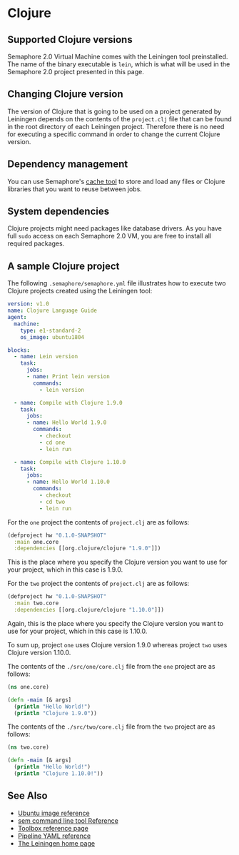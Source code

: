 # Clojure

## Supported Clojure versions

Semaphore 2.0 Virtual Machine comes with the Leiningen tool preinstalled. The
name of the binary executable is `lein`, which is what will be used in the
Semaphore 2.0 project presented in this page.

## Changing Clojure version

The version of Clojure that is going to be used on a project generated by
Leiningen depends on the contents of the `project.clj` file that can be found
in the root directory of each Leiningen project. Therefore there is no need for
executing a specific command in order to change the current Clojure version.

## Dependency management

You can use Semaphore's [cache tool](https://docs.semaphoreci.com/article/54-toolbox-reference#cache)
to store and load any files or Clojure libraries that you want to reuse between jobs.

## System dependencies

Clojure projects might need packages like database drivers. As you have full `sudo`
access on each Semaphore 2.0 VM, you are free to install all required packages.

## A sample Clojure project

The following `.semaphore/semaphore.yml` file illustrates how to execute two
Clojure projects created using the Leiningen tool:

``` yaml
version: v1.0
name: Clojure Language Guide
agent:
  machine:
    type: e1-standard-2
    os_image: ubuntu1804

blocks:
  - name: Lein version
    task:
      jobs:
      - name: Print lein version
        commands:
          - lein version

  - name: Compile with Clojure 1.9.0
    task:
      jobs:
      - name: Hello World 1.9.0
        commands:
          - checkout
          - cd one
          - lein run

  - name: Compile with Clojure 1.10.0
    task:
      jobs:
      - name: Hello World 1.10.0
        commands:
          - checkout
          - cd two
          - lein run
```

For the `one` project the contents of `project.clj` are as follows:

``` clojure
(defproject hw "0.1.0-SNAPSHOT"
  :main one.core
  :dependencies [[org.clojure/clojure "1.9.0"]])
```

This is the place where you specify the Clojure version you want to use for
your project, which in this case is 1.9.0.

For the `two` project the contents of `project.clj` are as follows:

``` clojure
(defproject hw "0.1.0-SNAPSHOT"
  :main two.core
  :dependencies [[org.clojure/clojure "1.10.0"]])
```

Again, this is the place where you specify the Clojure version you want to use
for your project, which in this case is 1.10.0.

To sum up, project `one` uses Clojure version 1.9.0 whereas project `two` uses
Clojure version 1.10.0.

The contents of the `./src/one/core.clj` file from the `one` project are as
follows:

``` clojure
(ns one.core)

(defn -main [& args]
  (println "Hello World!")
  (println "Clojure 1.9.0"))
```

The contents of the `./src/two/core.clj` file from the `two` project are as
follows:

``` clojure
(ns two.core)

(defn -main [& args]
  (println "Hello World!")
  (println "Clojure 1.10.0!"))
```

## See Also

- [Ubuntu image reference](https://docs.semaphoreci.com/article/32-ubuntu-1804-image)
- [sem command line tool Reference](https://docs.semaphoreci.com/article/53-sem-reference)
- [Toolbox reference page](https://docs.semaphoreci.com/article/54-toolbox-reference)
- [Pipeline YAML reference](https://docs.semaphoreci.com/article/50-pipeline-yaml)
- [The Leiningen home page](https://leiningen.org/)
